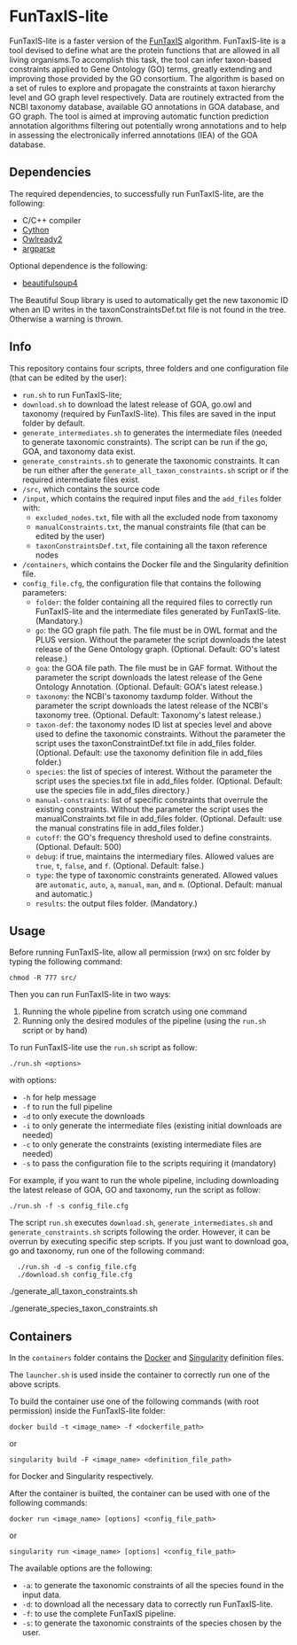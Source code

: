 # FunTaxIS-lite
FunTaxIS-lite is a faster version of the [FunTaxIS](https://www.nature.com/articles/srep31971) algorithm. FunTaxIS-lite is a tool devised to define what are the protein functions that are allowed in all living organisms.To accomplish this task, the tool can infer taxon-based constraints applied to Gene Ontology (GO) terms, greatly extending and improving those provided by the GO consortium. The algorithm is based on a set of rules to explore and propagate the constraints at taxon hierarchy level and GO graph level respectively. Data are routinely extracted from the NCBI taxonomy database, available GO annotations in GOA database, and GO graph. The tool is aimed at improving automatic function prediction annotation algorithms filtering out potentially wrong annotations and to help in assessing the electronically inferred annotations (IEA) of the GOA database.
## Dependencies
The required dependencies, to successfully run FunTaxIS-lite, are the following:

* C/C++ compiler
* [Cython](https://pypi.org/project/Cython/)
* [Owlready2](https://pypi.org/project/Owlready2/)
* [argparse](https://pypi.org/project/argparse/)



Optional dependence is the following:

 * [beautifulsoup4](https://pypi.org/project/beautifulsoup4/)

The Beautiful Soup library is used to automatically get the new taxonomic ID when an ID writes in the taxonConstraintsDef.txt file is not found in the tree. Otherwise a warning is thrown.

## Info
This repository contains four scripts, three folders and one configuration file (that can be edited by the user):

- `run.sh` to run FunTaxIS-lite;
- `download.sh` to download the latest release of GOA, go.owl and taxonomy (required by FunTaxIS-lite). This files are saved in the input folder by default.
- `generate_intermediates.sh` to generates the intermediate files (needed to generate taxonomic constraints). The script can be run if the go, GOA, and taxonomy data exist.
- `generate_constraints.sh` to generate the taxonomic constraints. It can be run either after the `generate_all_taxon_constraints.sh` script or if the required intermediate files exist.
- `/src`, which contains the source code
- `/input`, which contains the required input files and the `add_files` folder with:
    - `excluded_nodes.txt`,  file with all the excluded node from taxonomy
    - `manualConstraints.txt`, the manual constraints file (that can be edited by the user)
    - `taxonConstraintsDef.txt`, file containing all the taxon reference nodes
- `/containers`, which contains the Docker file and the Singularity definition file.
- `config_file.cfg`, the configuration file that contains the following parameters:
    - `folder`: the folder containing all the required files to correctly run FunTaxIS-lite and the intermediate files generated by FunTaxIS-lite. (Mandatory.)
    - `go`: the GO graph file path. The file must be in OWL format and the PLUS version. Without the parameter the script downloads the latest release of the Gene Ontology graph. (Optional. Default: GO's latest release.)
    - `goa`: the GOA file path. The file must be in GAF format. Without the parameter the script downloads the latest release of the Gene Ontology Annotation. (Optional. Default: GOA's latest release.)
    - `taxonomy`: the NCBI's taxonomy taxdump folder. Without the parameter the script downloads the latest release of the NCBI's taxonomy tree. (Optional. Default: Taxonomy's latest release.)
    - `taxon-def`: the taxonomy nodes ID list at species level and above used to define the taxonomic constraints. Without the parameter the script uses the taxonConstraintDef.txt file in add_files folder. (Optional. Default: use the taxonomy definition file in add_files folder.)
    - `species`: the list of species of interest. Without the parameter the script uses the species.txt file in add_files folder. (Optional. Default: use the species file in add_files directory.)
    - `manual-constraints`: list of specific constraints that overrule the existing constraints. Without the parameter the script uses the manualConstraints.txt file in add_files folder. (Optional. Default: use the manual constratins file in add_files folder.)
    - `cutoff`: the GO's frequency threshold used to define constraints. (Optional. Default: 500)
    - `debug`: if true, maintains the intermediary files. Allowed values are `true`, `t`, `false`, and `f`. (Optional. Default: false.)
    - `type`: the type of taxonomic constraints generated. Allowed values are `automatic`, `auto`, `a`, `manual`, `man`, and `m`. (Optional. Default: manual and automatic.)
    - `results`: the output files folder. (Mandatory.)

## Usage
Before running FunTaxIS-lite, allow all permission (rwx) on src folder by typing the following command:

<code>chmod -R 777 src/ </code>
   
Then you can run FunTaxIS-lite in two ways:

1.  Running the whole pipeline from scratch using one command
2.  Running only the desired modules of the pipeline (using the `run.sh` script or by hand)

To run FunTaxIS-lite use the `run.sh` script as follow:

    ./run.sh <options>

with options:

- `-h` for help message
- `-f` to run the full pipeline
- `-d` to only execute the downloads
- `-i` to only generate the intermediate files (existing initial downloads are needed)
- `-c` to only generate the constraints (existing intermediate files are needed)
- `-s` to pass the configuration file to the scripts requiring it (mandatory)

For example, if you want to run the whole pipeline, including downloading the latest release of GOA, GO and taxonomy, run the script as follow:

    ./run.sh -f -s config_file.cfg

The script `run.sh` executes `download.sh`, `generate_intermediates.sh` and `generate_constraints.sh` scripts following the order. However, it can be overrun by executing specific step scripts. If you just want to download goa, go and taxonomy, run one of the following command:

      ./run.sh -d -s config_file.cfg 
      ./download.sh config_file.cfg

./generate_all_taxon_constraints.sh <config-file>

./generate_species_taxon_constraints.sh <config-file>


## Containers

In the `containers` folder contains the [Docker](https://www.docker.com/) and [Singularity](https://sylabs.io/singularity/) definition files.

The `launcher.sh` is used inside the container to correctly run one of the above scripts.

To build the container use one of the following commands (with root permission) inside the FunTaxIS-lite folder:

    docker build -t <image_name> -f <dockerfile_path>

or

    singularity build -F <image_name> <definition_file_path>

for Docker and Singularity respectively.

After the container is builted, the container can be used with one of the following commands:

    docker run <image_name> [options] <config_file_path>

or

    singularity run <image_name> [options] <config_file_path>

The available options are the following:
* `-a`: to generate the taxonomic constraints of all the species found in the input data.
* `-d`: to download all the necessary data to correctly run FunTaxIS-lite.
* `-f`: to use the complete FunTaxIS pipeline.
* `-s`: to generate the taxonomic constraints of the species chosen by the user.
